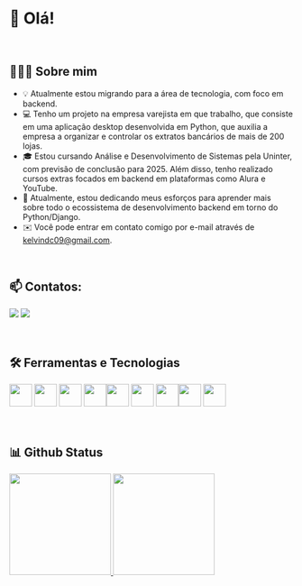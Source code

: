 # 👋 Olá! 
<br>

## 👨🏻‍💻 Sobre mim
* 💡 Atualmente estou migrando para a área de tecnologia, com foco em backend.
* 💻 Tenho um projeto na empresa varejista em que trabalho, que consiste em uma aplicação desktop desenvolvida em Python, que auxilia a empresa a organizar e controlar os extratos bancários de mais de 200 lojas.
* 🎓 Estou cursando Análise e Desenvolvimento de Sistemas pela Uninter, com previsão de conclusão para 2025. Além disso, tenho realizado cursos extras focados em backend em plataformas como Alura e YouTube.
* 🌱 Atualmente, estou dedicando meus esforços para aprender mais sobre todo o ecossistema de desenvolvimento backend em torno do Python/Django.
* ✉️ Você pode entrar em contato comigo por e-mail através de kelvindc09@gmail.com.
<br>


## 📫 Contatos:

<div>
<a href = "mailto:contato@kelvindc09@gmail.com"><img loading="lazy" src="https://img.shields.io/badge/Gmail-D14836?style=for-the-badge&logo=gmail&logoColor=white" target="_blank"></a>
<a href="https://www.linkedin.com/in/kelvin-costa-749342211/" target="_blank"><img loading="lazy" src="https://img.shields.io/badge/-LinkedIn-%230077B5?style=for-the-badge&logo=linkedin&logoColor=white" target="_blank"></a> 
<br>
<br>
<br>
</div>

## 🛠 Ferramentas e Tecnologias

<img loading="lazy" src="https://cdn.jsdelivr.net/gh/devicons/devicon/icons/git/git-original.svg" width="40" height="40"/>&nbsp;<img loading="lazy" src="https://cdn.jsdelivr.net/gh/devicons/devicon/icons/visualstudio/visualstudio-plain.svg" width="40" height="40" bg_color="ffffff"/>&nbsp;<img loading="lazy" src="https://cdn.jsdelivr.net/gh/devicons/devicon/icons/django/django-plain-wordmark.svg" width="40" height="40"/>&nbsp;<img loading="lazy" src="https://cdn.jsdelivr.net/gh/devicons/devicon/icons/html5/html5-original.svg" width="40" height="40"/><img loading="lazy" src="https://cdn.jsdelivr.net/gh/devicons/devicon/icons/css3/css3-original.svg" width="40" height="40"/>&nbsp;<img loading="lazy" src="https://cdn.jsdelivr.net/gh/devicons/devicon/icons/bootstrap/bootstrap-original.svg" width="40" height="40"/>&nbsp;<img loading="lazy" src="https://cdn.jsdelivr.net/gh/devicons/devicon/icons/github/github-original.svg" width="40" height="40"/><img loading="lazy" src="https://cdn.jsdelivr.net/gh/devicons/devicon/icons/javascript/javascript-original.svg" width="40" height="40"/>&nbsp;<img loading="lazy" src="https://cdn.jsdelivr.net/gh/devicons/devicon/icons/python/python-original.svg" width="40" height="40"/>
<br>
<br>
<br>

## 📊 Github Status
<div>
<a href="https://github.com/0costa">
<img loading="lazy" height="180em" src="https://github-readme-stats.vercel.app/api/top-langs/?username=0costa&layout=compact&langs_count=7&theme=tokyonight&hide_border=true"/>
<img loading="lazy" height="180em" src="https://github-readme-stats.vercel.app/api?username=0costa&show_icons=true&theme=tokyonight&include_all_commits=true&count_private=true&hide_border=true"/>
</div>
